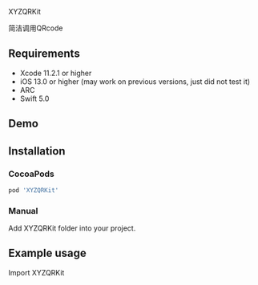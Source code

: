 XYZQRKit

简洁调用QRcode



## Requirements
* Xcode 11.2.1 or higher
* iOS 13.0 or higher (may work on previous versions, just did not test it)
* ARC
* Swift 5.0

## Demo



## Installation

### CocoaPods

``` ruby
pod 'XYZQRKit'
```

### Manual

Add XYZQRKit folder into your project.

## Example usage
Import XYZQRKit

